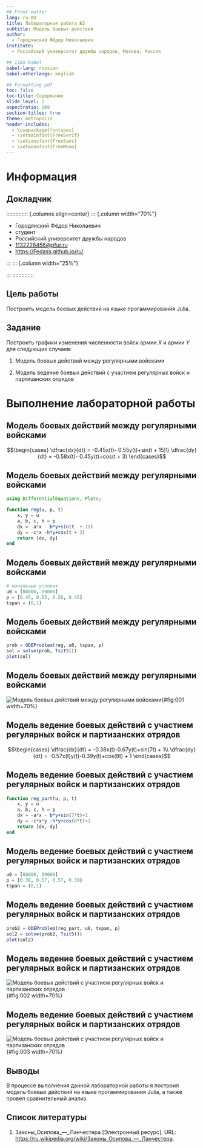 ```yaml
---
## Front matter
lang: ru-RU
title: Лабораторная работа №3
subtitle: Модель боевых действий
author:
  - Городянский Фёдор Николаевич
institute:
  - Российский университет дружбы народов, Москва, Россия

## i18n babel
babel-lang: russian
babel-otherlangs: english

## Formatting pdf
toc: false
toc-title: Содержание
slide_level: 2
aspectratio: 169
section-titles: true
theme: metropolis
header-includes:
  - \usepackage{fontspec}
  - \setmainfont{FreeSerif}
  - \setsansfont{FreeSans}
  - \setmonofont{FreeMono}
---
```


# Информация

## Докладчик

:::::::::::::: {.columns align=center}
::: {.column width="70%"}

  * Городянский Фёдор Николаевич
  * студент
  * Российский университет дружбы народов
  * [1132226456@pfur.ru](mailto:1132226456@pfur.ru)
  * <https://Fedass.github.io/ru/>

:::
::: {.column width="25%"}

:::
::::::::::::::

## Цель работы

Построить модель боевых действий на языке прогаммирования Julia.

## Задание

Построить графики изменения численности войск армии $X$ и армии $Y$ для  следующих случаев:

1. Модель боевых действий между регулярными войсками

2. Модель ведение боевых действий с участием регулярных войск и партизанских отрядов

# Выполнение лабораторной работы

## Модель боевых действий между регулярными войсками

 $$\begin{cases}
    \dfrac{dx}{dt} = -0.45x(t)- 0.55y(t)+sin(t + 15)\\
    \dfrac{dy}{dt} = -0.58x(t)- 0.45y(t)+cos(t + 3)
\end{cases}$$

## Модель боевых действий между регулярными войсками

```Julia
using DifferentialEquations, Plots;

function reg(u, p, t)
    x, y = u
    a, b, c, h = p
    dx = -a*x - b*y+sin(t  + 15)
    dy = -c*x -h*y+cos(t + 3)
    return [dx, dy]
end
```
## Модель боевых действий между регулярными войсками

```Julia
# начальные условия
u0 = [88000, 99000]
p = [0.45, 0.55, 0.58, 0.45]
tspan = (0,1)
```

## Модель боевых действий между регулярными войсками

```Julia
prob = ODEProblem(reg, u0, tspan, p)
sol = solve(prob, Tsit5())
plot(sol)
```

## Модель боевых действий между регулярными войсками

![Модель боевых действий  между регулярными войсками](image/model1.png){#fig:001 width=70%}


## Модель ведение боевых действий с участием регулярных войск и партизанских отрядов

$$\begin{cases}
    \dfrac{dx}{dt} = -0.38x(t)-0.67y(t)+sin(7t) + 1\\
    \dfrac{dy}{dt} = -0.57x(t)y(t)-0.39y(t)+cos(8t) + 1
\end{cases}$$


## Модель ведение боевых действий с участием регулярных войск и партизанских отрядов

```Julia
function reg_part(u, p, t)
    x, y = u
    a, b, c, h = p
    dx = -a*x - b*y+sin(7*t)+1
    dy = -c*x*y -h*y+cos(8*t)+1
    return [dx, dy]
end
```

## Модель ведение боевых действий с участием регулярных войск и партизанских отрядов

```Julia
u0 = [88000, 99000]
p = [0.38, 0.67, 0.57, 0.39]
tspan = (0,1)
```

## Модель ведение боевых действий с участием регулярных войск и партизанских отрядов

```Julia
prob2 = ODEProblem(reg_part, u0, tspan, p)
sol2 = solve(prob2, Tsit5())
plot(sol2)
```

## Модель ведение боевых действий с участием регулярных войск и партизанских отрядов

![Модель боевых действий с участием регулярных войск и партизанских отрядов](image/model2.png){#fig:002 width=70%}

## Модель ведение боевых действий с участием регулярных войск и партизанских отрядов

![Модель боевых действий с участием регулярных войск и партизанских отрядов](image/model2-1.png){#fig:003 width=70%}


## Выводы

В процессе выполнения данной лабораторной работы я построил модель боевых действий на языке прогаммирования Julia, а также провел сравнительный анализ.

## Список литературы

1. Законы_Осипова_—_Ланчестера [Электронный ресурс]. URL: https://ru.wikipedia.org/wiki/Законы_Осипова_—_Ланчестера.
